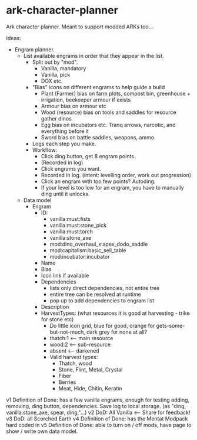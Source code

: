 # ark-character-planner
Ark character planner. Meant to support modded ARKs too...

Ideas:

* Engram planner.
  * List available engrams in order that they appear in the list.
    * Split out by "mod".
      * Vanilla, mandatory
      * Vanilla, pick
      * DOX etc.
    * "Bias" icons on different engrams to help guide a build
      * Plant (Farmer) bias on farm plots, compost bin, greenhouse + irrigation, beekeeper armour if exists
      * Armour bias on armour etc
      * Wood (resource) bias on tools and saddles for resource gather dinos
      * Egg bias on incubators etc. Tranq arrows, narcotic, and everything before it
      * Sword bias on battle saddles, weapons, ammo.
    * Logs each step you make.
    * Workflow:
      * Click ding button, get 8 engram points.
      * (Recorded in log)
      * Click engrams you want.
      * Recorded in log. (intent: levelling order, work out progression)
      * Click an engram with too few points? Autoding.
      * If your level is too low for an engram, you have to manually ding until it unlocks.
  * Data model
    * Engram
      * ID: 
        * vanilla:must:fists
        * vanilla:must:stone_pick
        * vanilla:must:torch
        * vanilla:stone_axe
        * mod:dino_overhaul_x:apex_dodo_saddle
        * mod:capitalism:basic_sell_table
        * mod:incubator:incubator
      * Name
      * Bias
      * Icon link if available
      * Dependencies
        * lists only direct dependencies, not entire tree
        * entire tree can be resolved at runtime
        * pop up to add dependencies to engram list
      * Description
      * HarvestTypes: (what resources it is good at harvesting - trike for stone etc)
        * Do little icon grid, blue for good, orange for gets-some-but-not-much, dark grey for none at all?
        * thatch:1 <-- main resource
        * wood:2 <-- sub-resource
        * absent <-- darkened
        * Valid harvest types:
          * Thatch, wood
          * Stone, Flint, Metal, Crystal
          * Fiber
          * Berries
          * Meat, Hide, Chitin, Keratin
        
v1 Definition of Done: has a few vanilla engrams, enough for testing adding, removing, ding button, dependencies. Save log to local storage. (as "ding, vanilla:stone_axe, spear, ding,"...)
v2 DoD: All Vanilla <-- Share for feedback!
v3 DoD: all Scorched Earth
v4 Definition of Done: has the Mentat Modpack hard coded in
v5 Definition of Done: able to turn on / off mods, have page to show / write own data model.
